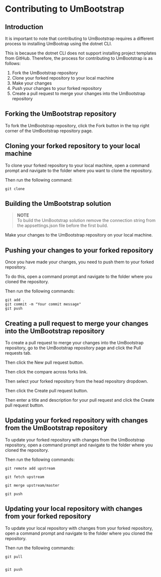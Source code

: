 # Contributing to UmBootstrap

## Introduction
It is important to note that contributing to UmBootstrap requires a different process to installing UmBootrap using the dotnet CLI.

This is because the dotnet CLI does not support installing project templates from GitHub. Therefore, the process for contributing to UmBootstrap is as follows:

1. Fork the UmBootstrap repository
2. Clone your forked repository to your local machine
3. Make your changes
4. Push your changes to your forked repository
5. Create a pull request to merge your changes into the UmBootstrap repository

## Forking the UmBootstrap repository

To fork the UmBootstrap repository, click the Fork button in the top right corner of the UmBootstrap repository page.

## Cloning your forked repository to your local machine

To clone your forked repository to your local machine, open a command prompt and navigate to the folder where you want to clone the repository.

Then run the following command:

    git clone

## Building the UmBootstrap solution

> **NOTE**  
> To build the UmBootstrap solution remove the connection string from the appsettings.json file before the first build.
>

Make your changes to the UmBootstrap repository on your local machine.

## Pushing your changes to your forked repository
Once you have made your changes, you need to push them to your forked repository.

To do this, open a command prompt and navigate to the folder where you cloned the repository.

Then run the following commands:

    git add .
    git commit -m "Your commit message"
    git push

## Creating a pull request to merge your changes into the UmBootstrap repository

To create a pull request to merge your changes into the UmBootstrap repository, go to the UmBootstrap repository page and click the Pull requests tab.

Then click the New pull request button.

Then click the compare across forks link.

Then select your forked repository from the head repository dropdown.

Then click the Create pull request button.

Then enter a title and description for your pull request and click the Create pull request button.

## Updating your forked repository with changes from the UmBootstrap repository

To update your forked repository with changes from the UmBootstrap repository, open a command prompt and navigate to the folder where you cloned the repository.

Then run the following commands:

    git remote add upstream

    git fetch upstream

    git merge upstream/master

    git push

## Updating your local repository with changes from your forked repository

To update your local repository with changes from your forked repository, open a command prompt and navigate to the folder where you cloned the repository.

Then run the following commands:

    git pull


    git push
